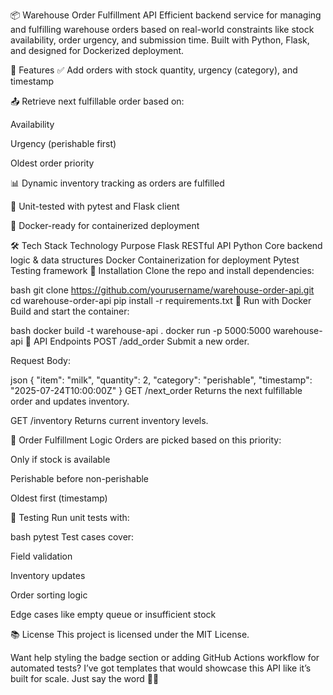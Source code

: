 📦 Warehouse Order Fulfillment API
Efficient backend service for managing and fulfilling warehouse orders based on real-world constraints like stock availability, order urgency, and submission time. Built with Python, Flask, and designed for Dockerized deployment.

🚀 Features
✅ Add orders with stock quantity, urgency (category), and timestamp

📤 Retrieve next fulfillable order based on:

Availability

Urgency (perishable first)

Oldest order priority

📊 Dynamic inventory tracking as orders are fulfilled

🧪 Unit-tested with pytest and Flask client

🐳 Docker-ready for containerized deployment

🛠️ Tech Stack
Technology	Purpose
Flask	RESTful API
Python	Core backend logic & data structures
Docker	Containerization for deployment
Pytest	Testing framework
🔧 Installation
Clone the repo and install dependencies:

bash
git clone https://github.com/yourusername/warehouse-order-api.git
cd warehouse-order-api
pip install -r requirements.txt
🐳 Run with Docker
Build and start the container:

bash
docker build -t warehouse-api .
docker run -p 5000:5000 warehouse-api
📮 API Endpoints
POST /add_order
Submit a new order.

Request Body:

json
{
  "item": "milk",
  "quantity": 2,
  "category": "perishable",
  "timestamp": "2025-07-24T10:00:00Z"
}
GET /next_order
Returns the next fulfillable order and updates inventory.

GET /inventory
Returns current inventory levels.

🧠 Order Fulfillment Logic
Orders are picked based on this priority:

Only if stock is available

Perishable before non-perishable

Oldest first (timestamp)

📄 Testing
Run unit tests with:

bash
pytest
Test cases cover:

Field validation

Inventory updates

Order sorting logic

Edge cases like empty queue or insufficient stock

📚 License
This project is licensed under the MIT License.

Want help styling the badge section or adding GitHub Actions workflow for automated tests? I’ve got templates that would showcase this API like it’s built for scale. Just say the word 🚀📘

